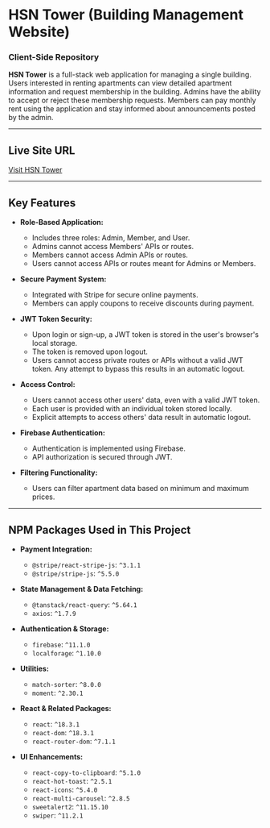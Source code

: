 # HSN Tower (Building Management Website)

### Client-Side Repository  

**HSN Tower** is a full-stack web application for managing a single building. Users interested in renting apartments can view detailed apartment information and request membership in the building. Admins have the ability to accept or reject these membership requests. Members can pay monthly rent using the application and stay informed about announcements posted by the admin.  

---

## Live Site URL  
[Visit HSN Tower](https://hsn-tower-40.netlify.app/)  

---

## Key Features  

- **Role-Based Application:**  
  - Includes three roles: Admin, Member, and User.  
  - Admins cannot access Members' APIs or routes.  
  - Members cannot access Admin APIs or routes.  
  - Users cannot access APIs or routes meant for Admins or Members.  

- **Secure Payment System:**  
  - Integrated with Stripe for secure online payments.  
  - Members can apply coupons to receive discounts during payment.  

- **JWT Token Security:**  
  - Upon login or sign-up, a JWT token is stored in the user's browser's local storage.  
  - The token is removed upon logout.  
  - Users cannot access private routes or APIs without a valid JWT token. Any attempt to bypass this results in an automatic logout.  

- **Access Control:**  
  - Users cannot access other users' data, even with a valid JWT token.  
  - Each user is provided with an individual token stored locally.  
  - Explicit attempts to access others' data result in automatic logout.  

- **Firebase Authentication:**  
  - Authentication is implemented using Firebase.  
  - API authorization is secured through JWT.  

- **Filtering Functionality:**  
  - Users can filter apartment data based on minimum and maximum prices.  

---

## NPM Packages Used in This Project  

- **Payment Integration:**  
  - `@stripe/react-stripe-js`: `^3.1.1`  
  - `@stripe/stripe-js`: `^5.5.0`  

- **State Management & Data Fetching:**  
  - `@tanstack/react-query`: `^5.64.1`  
  - `axios`: `^1.7.9`  

- **Authentication & Storage:**  
  - `firebase`: `^11.1.0`  
  - `localforage`: `^1.10.0`  

- **Utilities:**  
  - `match-sorter`: `^8.0.0`  
  - `moment`: `^2.30.1`  

- **React & Related Packages:**  
  - `react`: `^18.3.1`  
  - `react-dom`: `^18.3.1`  
  - `react-router-dom`: `^7.1.1`  

- **UI Enhancements:**  
  - `react-copy-to-clipboard`: `^5.1.0`  
  - `react-hot-toast`: `^2.5.1`  
  - `react-icons`: `^5.4.0`  
  - `react-multi-carousel`: `^2.8.5`  
  - `sweetalert2`: `^11.15.10`  
  - `swiper`: `^11.2.1`  
